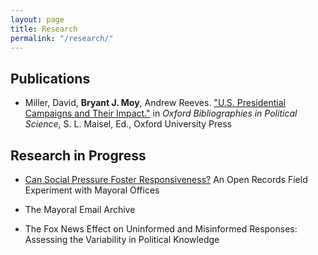 ```yaml
---
layout: page
title: Research
permalink: "/research/"
---
```

## Publications
* Miller, David, **Bryant J. Moy**, Andrew Reeves. ["U.S. Presidential Campaigns and Their Impact."](http://www.oxfordbibliographies.com/view/document/obo-9780199756223/obo-9780199756223-0156.xml) in *Oxford Bibliographies in Political Science*, S. L. Maisel, Ed., Oxford University Press

<!-- +## Revise and Resubmit + -->
<!-- + ,* Hacker, Hans, Lisa Bohn, and **Bryant Moy**. "A Grave Responsibility": *Twelve Angry Men*, Critical Thinking, and Cross-Disciplinary Learning Communities.text + -->

## Research in Progress
* [Can Social Pressure Foster Responsiveness?](Projects/SocialPressureMayors.md) An Open Records Field Experiment with Mayoral Offices

* The Mayoral Email Archive

* The Fox News Effect on Uninformed and Misinformed Responses: Assessing the Variability in Political Knowledge

